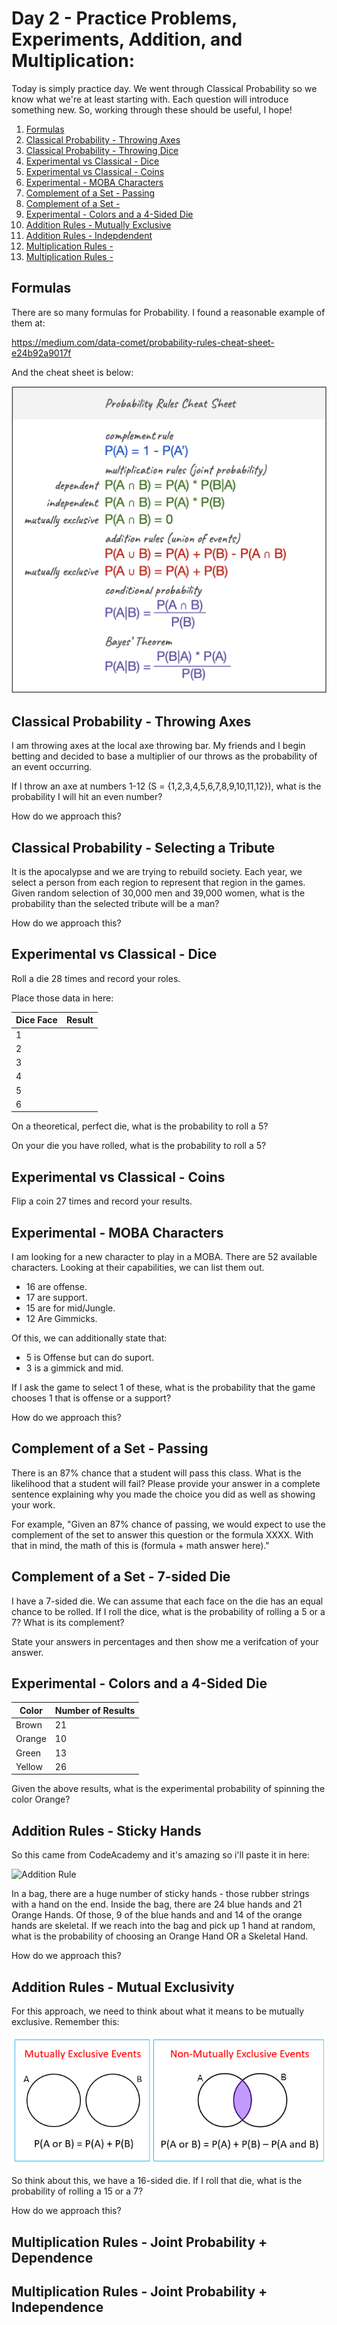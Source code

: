 # Day 2 - Practice Problems, Experiments, Addition, and Multiplication: 

Today is simply practice day. We went through Classical Probability so we know what we're at least starting with. Each question will introduce something new. So, working through these should be useful, I hope! 

01. [Formulas](#formulas)
02. [Classical Probability - Throwing Axes](#1)
03. [Classical Probability - Throwing Dice](#2)
04. [Experimental vs Classical - Dice](#3)
05. [Experimental vs Classical - Coins](#4)
06. [Experimental - MOBA Characters](#5)
07. [Complement of a Set - Passing](#6)
08. [Complement of a Set - ](#7)
09. [Experimental - Colors and a 4-Sided Die](#8)
10. [Addition Rules - Mutually Exclusive](#9)
11. [Addition Rules - Indepdendent](#10)
12. [Multiplication Rules - ](#11)
13. [Multiplication Rules - ](#12)

## <a id="formulas"></a>Formulas

There are so many formulas for Probability. I found a reasonable example of them at: 

https://medium.com/data-comet/probability-rules-cheat-sheet-e24b92a9017f

And the cheat sheet is below: 

![Cheat Sheet for Probability](/images/formulas.png)

## <a id="1"></a>Classical Probability - Throwing Axes

I am throwing axes at the local axe throwing bar. My friends and I begin betting and decided to base a multiplier of our throws as the probability of an event occurring. 

If I throw an axe at numbers 1-12 (S = {1,2,3,4,5,6,7,8,9,10,11,12}), what is the probability I will hit an even number?

How do we approach this?

## <a id="2"></a>Classical Probability - Selecting a Tribute

It is the apocalypse and we are trying to rebuild society. Each year, we select a person from each region to represent that region in the games. Given random selection of 30,000 men and 39,000 women, what is the probability than the selected tribute will be a man?

How do we approach this?

## <a id="3"></a>Experimental vs Classical - Dice

Roll a die 28 times and record your roles. 

Place those data in here: 

|Dice Face|Result|
|---------|------|
|1||
|2||
|3||
|4||
|5||
|6||

On a theoretical, perfect die, what is the probability to roll a 5?

On your die you have rolled, what is the probability to roll a 5?

## <a id="4"></a>Experimental vs Classical - Coins

Flip a coin 27 times and record your results.



## <a id="5"></a>Experimental - MOBA Characters

I am looking for a new character to play in a MOBA. There are 52 available characters. Looking at their capabilities, we can list them out. 
* 16 are offense.
* 17 are support.
* 15 are for mid/Jungle.
* 12 Are Gimmicks.

Of this, we can additionally state that: 
* 5 is Offense but can do suport.
* 3 is a gimmick and mid.

If I ask the game to select 1 of these, what is the probability that the game chooses 1 that is offense or a support?

How do we approach this?

## <a id="6"></a>Complement of a Set - Passing

There is an 87% chance that a student will pass this class. What is the likelihood that a student will fail? Please provide your answer in a complete sentence explaining why you made the choice you did as well as showing your work.

For example, "Given an 87% chance of passing, we would expect to use the complement of the set to answer this question or the formula XXXX. With that in mind, the math of this is (formula + math answer here)."

## <a id="7"></a>Complement of a Set - 7-sided Die

I have a 7-sided die. We can assume that each face on the die has an equal chance to be rolled. If I roll the dice, what is the probability of rolling a 5 or a 7? What is its complement? 

State your answers in percentages and then show me a verifcation of your answer. 

## <a id="8"></a>Experimental - Colors and a 4-Sided Die

|Color | Number of Results |
|------|-------------------|
|Brown|21|
|Orange|10|
|Green|13|
|Yellow|26|

Given the above results, what is the experimental probability of spinning the color Orange?


## <a id="9"></a>Addition Rules - Sticky Hands

So this came from CodeAcademy and it's amazing so i'll paste it in here: 

![Addition Rule](/images/add-law.gif)

In a bag, there are a huge number of sticky hands - those rubber strings with a hand on the end. Inside the bag, there are 24 blue hands and 21 Orange Hands. Of those, 9 of the blue hands and and 14 of the orange hands are skeletal. If we reach into the bag and pick up 1 hand at random, what is the probability of choosing an Orange Hand OR a Skeletal Hand.

How do we approach this?

## <a id="10"></a>Addition Rules - Mutual Exclusivity

For this approach, we need to think about what it means to be mutually exclusive. Remember this: 

![Mutually Exclusive](/images/mup.png)

So think about this, we have a 16-sided die. If I roll that die, what is the probability of rolling a 15 or a 7?

How do we approach this?

## <a id="11"></a>Multiplication Rules - Joint Probability + Dependence



## <a id="12"></a>Multiplication Rules - Joint Probability + Independence
